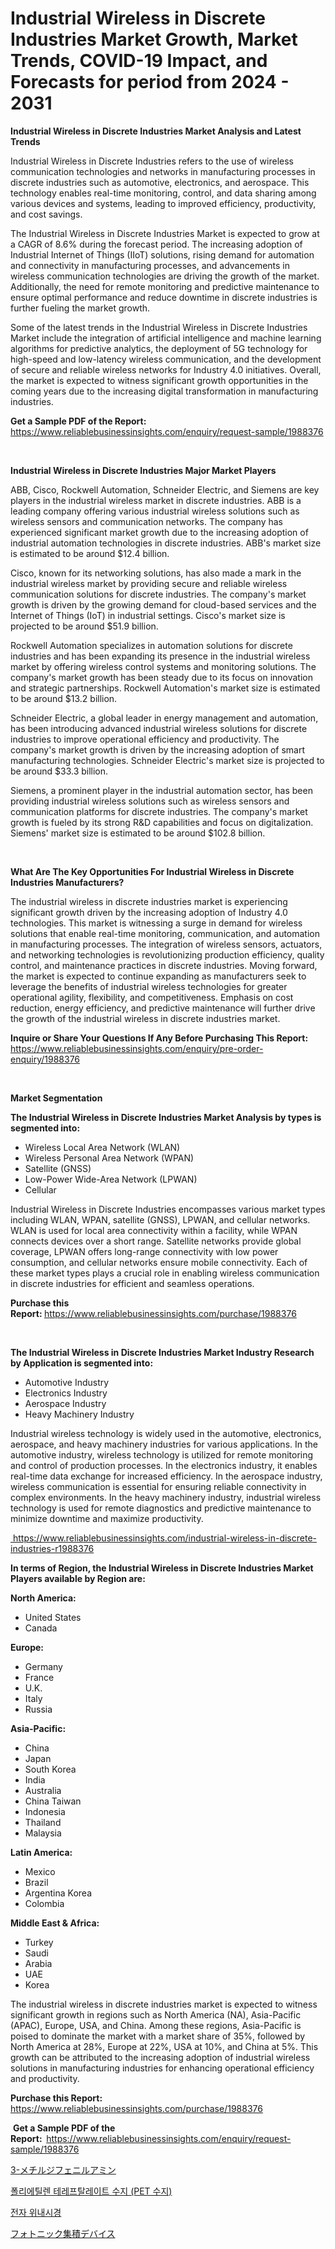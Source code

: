 <p><h1>Industrial Wireless in Discrete Industries Market Growth, Market Trends, COVID-19 Impact, and Forecasts for period from 2024 - 2031</h1></p><p><strong>Industrial Wireless in Discrete Industries Market Analysis and Latest Trends</strong></p>
<p><p>Industrial Wireless in Discrete Industries refers to the use of wireless communication technologies and networks in manufacturing processes in discrete industries such as automotive, electronics, and aerospace. This technology enables real-time monitoring, control, and data sharing among various devices and systems, leading to improved efficiency, productivity, and cost savings.</p><p>The Industrial Wireless in Discrete Industries Market is expected to grow at a CAGR of 8.6% during the forecast period. The increasing adoption of Industrial Internet of Things (IIoT) solutions, rising demand for automation and connectivity in manufacturing processes, and advancements in wireless communication technologies are driving the growth of the market. Additionally, the need for remote monitoring and predictive maintenance to ensure optimal performance and reduce downtime in discrete industries is further fueling the market growth.</p><p>Some of the latest trends in the Industrial Wireless in Discrete Industries Market include the integration of artificial intelligence and machine learning algorithms for predictive analytics, the deployment of 5G technology for high-speed and low-latency wireless communication, and the development of secure and reliable wireless networks for Industry 4.0 initiatives. Overall, the market is expected to witness significant growth opportunities in the coming years due to the increasing digital transformation in manufacturing industries.</p></p>
<p><strong>Get a Sample PDF of the Report:&nbsp;</strong> <a href="https://www.reliablebusinessinsights.com/enquiry/request-sample/1988376">https://www.reliablebusinessinsights.com/enquiry/request-sample/1988376</a></p>
<p>&nbsp;</p>
<p><strong>Industrial Wireless in Discrete Industries Major Market Players</strong></p>
<p><p>ABB, Cisco, Rockwell Automation, Schneider Electric, and Siemens are key players in the industrial wireless market in discrete industries. ABB is a leading company offering various industrial wireless solutions such as wireless sensors and communication networks. The company has experienced significant market growth due to the increasing adoption of industrial automation technologies in discrete industries. ABB's market size is estimated to be around $12.4 billion.</p><p>Cisco, known for its networking solutions, has also made a mark in the industrial wireless market by providing secure and reliable wireless communication solutions for discrete industries. The company's market growth is driven by the growing demand for cloud-based services and the Internet of Things (IoT) in industrial settings. Cisco's market size is projected to be around $51.9 billion.</p><p>Rockwell Automation specializes in automation solutions for discrete industries and has been expanding its presence in the industrial wireless market by offering wireless control systems and monitoring solutions. The company's market growth has been steady due to its focus on innovation and strategic partnerships. Rockwell Automation's market size is estimated to be around $13.2 billion.</p><p>Schneider Electric, a global leader in energy management and automation, has been introducing advanced industrial wireless solutions for discrete industries to improve operational efficiency and productivity. The company's market growth is driven by the increasing adoption of smart manufacturing technologies. Schneider Electric's market size is projected to be around $33.3 billion.</p><p>Siemens, a prominent player in the industrial automation sector, has been providing industrial wireless solutions such as wireless sensors and communication platforms for discrete industries. The company's market growth is fueled by its strong R&D capabilities and focus on digitalization. Siemens' market size is estimated to be around $102.8 billion.</p></p>
<p>&nbsp;</p>
<p><strong>What Are The Key Opportunities For Industrial Wireless in Discrete Industries Manufacturers?</strong></p>
<p><p>The industrial wireless in discrete industries market is experiencing significant growth driven by the increasing adoption of Industry 4.0 technologies. This market is witnessing a surge in demand for wireless solutions that enable real-time monitoring, communication, and automation in manufacturing processes. The integration of wireless sensors, actuators, and networking technologies is revolutionizing production efficiency, quality control, and maintenance practices in discrete industries. Moving forward, the market is expected to continue expanding as manufacturers seek to leverage the benefits of industrial wireless technologies for greater operational agility, flexibility, and competitiveness. Emphasis on cost reduction, energy efficiency, and predictive maintenance will further drive the growth of the industrial wireless in discrete industries market.</p></p>
<p><strong>Inquire or Share Your Questions If Any Before Purchasing This Report:</strong> <a href="https://www.reliablebusinessinsights.com/enquiry/pre-order-enquiry/1988376">https://www.reliablebusinessinsights.com/enquiry/pre-order-enquiry/1988376</a></p>
<p>&nbsp;</p>
<p><strong>Market Segmentation</strong></p>
<p><strong>The Industrial Wireless in Discrete Industries Market Analysis by types is segmented into:</strong></p>
<p><ul><li>Wireless Local Area Network (WLAN)</li><li>Wireless Personal Area Network (WPAN)</li><li>Satellite (GNSS)</li><li>Low-Power Wide-Area Network (LPWAN)</li><li>Cellular</li></ul></p>
<p><p>Industrial Wireless in Discrete Industries encompasses various market types including WLAN, WPAN, satellite (GNSS), LPWAN, and cellular networks. WLAN is used for local area connectivity within a facility, while WPAN connects devices over a short range. Satellite networks provide global coverage, LPWAN offers long-range connectivity with low power consumption, and cellular networks ensure mobile connectivity. Each of these market types plays a crucial role in enabling wireless communication in discrete industries for efficient and seamless operations.</p></p>
<p><strong>Purchase this Report:&nbsp;</strong><a href="https://www.reliablebusinessinsights.com/purchase/1988376">https://www.reliablebusinessinsights.com/purchase/1988376</a></p>
<p>&nbsp;</p>
<p><strong>The Industrial Wireless in Discrete Industries Market Industry Research by Application is segmented into:</strong></p>
<p><ul><li>Automotive Industry</li><li>Electronics Industry</li><li>Aerospace Industry</li><li>Heavy Machinery Industry</li></ul></p>
<p><p>Industrial wireless technology is widely used in the automotive, electronics, aerospace, and heavy machinery industries for various applications. In the automotive industry, wireless technology is utilized for remote monitoring and control of production processes. In the electronics industry, it enables real-time data exchange for increased efficiency. In the aerospace industry, wireless communication is essential for ensuring reliable connectivity in complex environments. In the heavy machinery industry, industrial wireless technology is used for remote diagnostics and predictive maintenance to minimize downtime and maximize productivity.</p></p>
<p><a href="https://www.reliablebusinessinsights.com/industrial-wireless-in-discrete-industries-r1988376">&nbsp;https://www.reliablebusinessinsights.com/industrial-wireless-in-discrete-industries-r1988376</a></p>
<p><strong>In terms of Region, the Industrial Wireless in Discrete Industries Market Players available by Region are:</strong></p>
<p>
    <p> <strong> North America: </strong>
        <ul>
            <li>United States</li>
            <li>Canada</li>
        </ul>
        </p> 
    <p> <strong> Europe: </strong>
        <ul>
            <li>Germany</li>
            <li>France</li>
            <li>U.K.</li>
            <li>Italy</li>
            <li>Russia</li>
        </ul>
        </p> 
    <p> <strong> Asia-Pacific: </strong>
        <ul>
            <li>China</li>
            <li>Japan</li>
            <li>South Korea</li>
            <li>India</li>
            <li>Australia</li>
            <li>China Taiwan</li>
            <li>Indonesia</li>
            <li>Thailand</li>
            <li>Malaysia</li>
        </ul>
        </p> 
    <p> <strong> Latin America: </strong>
        <ul>
            <li>Mexico</li>
            <li>Brazil</li>
            <li>Argentina Korea</li>
            <li>Colombia</li>
        </ul>
        </p> 
    <p> <strong> Middle East & Africa: </strong>
        <ul>
            <li>Turkey</li>
            <li>Saudi</li>
            <li>Arabia</li>
            <li>UAE</li>
            <li>Korea</li>
        </ul>
    </p>
    </p>
<p><p>The industrial wireless in discrete industries market is expected to witness significant growth in regions such as North America (NA), Asia-Pacific (APAC), Europe, USA, and China. Among these regions, Asia-Pacific is poised to dominate the market with a market share of 35%, followed by North America at 28%, Europe at 22%, USA at 10%, and China at 5%. This growth can be attributed to the increasing adoption of industrial wireless solutions in manufacturing industries for enhancing operational efficiency and productivity.</p></p>
<p><strong>Purchase this Report: </strong><a href="https://www.reliablebusinessinsights.com/purchase/1988376">https://www.reliablebusinessinsights.com/purchase/1988376</a></p>
<p>&nbsp;<strong>Get a Sample PDF of the Report:&nbsp;&nbsp;</strong><a href="https://www.reliablebusinessinsights.com/enquiry/request-sample/1988376">https://www.reliablebusinessinsights.com/enquiry/request-sample/1988376</a></p>
<p><strong></strong></p>
<p><p><a href="https://github.com/reliezer65/Market-Research-Report-List-1/blob/main/6545113116186.md">3-メチルジフェニルアミン</a></p><p><a href="https://github.com/bunxhcci35271755/Market-Research-Report-List-2/blob/main/4163825108433.md">폴리에틸렌 테레프탈레이트 수지 (PET 수지)</a></p><p><a href="https://medium.com/@jodyomenick905/2024%EB%85%84%EB%B6%80%ED%84%B0-2031%EB%85%84%EA%B9%8C%EC%A7%80-%EC%A0%84%EB%A7%9D%EB%90%98%EB%8A%94-%EC%A0%84%EC%9E%90-%EB%82%B4%EC%8B%9C%EA%B2%BD-%EC%8B%9C%EC%9E%A5-%EC%84%B1%EC%9E%A5-%EC%A0%84%EB%A7%9D%EC%9D%80-%EC%8B%9C%EC%9E%A5-%EB%8F%99%ED%96%A5-%EB%B6%84%EC%84%9D%EC%9D%84-%ED%86%B5%ED%95%B4-%EC%9D%91%EC%9A%A9-%EC%A7%80%EC%97%AD-%EC%A0%84%EB%A7%9D-%EB%B0%8F-%EC%88%98%EC%9D%B5%EC%9D%98-cagr%EB%A1%9C-%EC%98%88%EC%83%81%EB%90%A9%EB%8B%88%EB%8B%A4-e053a77f820d">전자 위내시경</a></p><p><a href="https://github.com/tanyaali3/Market-Research-Report-List-1/blob/main/5821189116187.md">フォトニック集積デバイス</a></p></p>